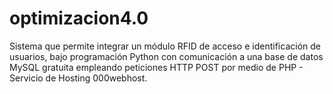 # optimizacion4.0
Sistema que permite integrar un módulo RFID de acceso e identificación de usuarios, bajo programación Python con comunicación a una base de datos MySQL gratuita empleando peticiones HTTP POST por medio de PHP - Servicio de Hosting 000webhost. 
